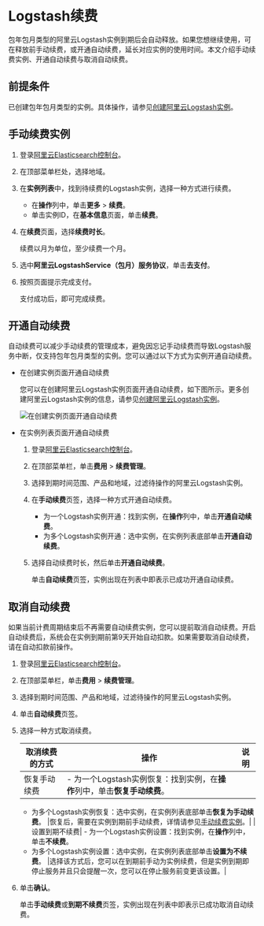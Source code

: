 # Logstash续费

包年包月类型的阿里云Logstash实例到期后会自动释放。如果您想继续使用，可在释放前手动续费，或开通自动续费，延长对应实例的使用时间。本文介绍手动续费实例、开通自动续费与取消自动续费。

## 前提条件

已创建包年包月类型的实例。具体操作，请参见[创建阿里云Logstash实例](/cn.zh-CN/Logstash/快速入门/步骤一：创建实例/创建阿里云Logstash实例.md)。

## 手动续费实例

1.  登录[阿里云Elasticsearch控制台](https://elasticsearch.console.aliyun.com/#/home)。

2.  在顶部菜单栏处，选择地域。

3.  在**实例列表**中，找到待续费的Logstash实例，选择一种方式进行续费。

    -   在**操作**列中，单击**更多** \> **续费**。
    -   单击实例ID，在**基本信息**页面，单击**续费**。
4.  在**续费**页面，选择**续费时长**。

    续费以月为单位，至少续费一个月。

5.  选中**阿里云LogstashService（包月）服务协议**，单击**去支付**。

6.  按照页面提示完成支付。

    支付成功后，即可完成续费。


## 开通自动续费

自动续费可以减少手动续费的管理成本，避免因忘记手动续费而导致Logstash服务中断，仅支持包年包月类型的实例。您可以通过以下方式为实例开通自动续费。

-   在创建实例页面开通自动续费

    您可以在创建阿里云Logstash实例页面开通自动续费，如下图所示。更多创建阿里云Logstash实例的信息，请参见[创建阿里云Logstash实例](/cn.zh-CN/Logstash/快速入门/步骤一：创建实例/创建阿里云Logstash实例.md)。

    ![在创建实例页面开通自动续费](https://static-aliyun-doc.oss-accelerate.aliyuncs.com/assets/img/zh-CN/2429919951/p96431.png)

-   在实例列表页面开通自动续费
    1.  登录[阿里云Elasticsearch控制台](https://elasticsearch.console.aliyun.com/#/home)。
    2.  在顶部菜单栏，单击**费用** \> **续费管理**。
    3.  选择到期时间范围、产品和地域，过滤待操作的阿里云Logstash实例。
    4.  在**手动续费**页签，选择一种方式开通自动续费。
        -   为一个Logstash实例开通：找到实例，在**操作**列中，单击**开通自动续费**。
        -   为多个Logstash实例开通：选中实例，在实例列表底部单击**开通自动续费**。
    5.  选择自动续费时长，然后单击**开通自动续费**。

        单击**自动续费**页签，实例出现在列表中即表示已成功开通自动续费。


## 取消自动续费

如果当前计费周期结束后不再需要自动续费实例，您可以提前取消自动续费。开启自动续费后，系统会在实例到期前第9天开始自动扣款。如果需要取消自动续费，请在自动扣款前操作。

1.  登录[阿里云Elasticsearch控制台](https://elasticsearch.console.aliyun.com/#/home)。

2.  在顶部菜单栏，单击**费用** \> **续费管理**。

3.  选择到期时间范围、产品和地域，过滤待操作的阿里云Logstash实例。

4.  单击**自动续费**页签。

5.  选择一种方式取消续费。

    |取消续费的方式|操作|说明|
    |-------|--|--|
    |恢复手动续费|    -   为一个Logstash实例恢复：找到实例，在**操作**列中，单击**恢复手动续费**。
    -   为多个Logstash实例恢复：选中实例，在实例列表底部单击**恢复为手动续费**。
|恢复后，需要在实例到期前手动续费，详情请参见[手动续费实例](#section_8ww_chs_zeu)。|
    |设置到期不续费|    -   为一个Logstash实例设置：找到实例，在**操作**列中，单击**不续费**。
    -   为多个Logstash实例设置：选中实例，在实例列表底部单击**设置为不续费**。
|选择该方式后，您可以在到期前手动为实例续费，但是实例到期即停止服务并且只会提醒一次，您可以在停止服务前变更该设置。|

6.  单击**确认**。

    单击**手动续费**或**到期不续费**页签，实例出现在列表中即表示已成功取消自动续费。


